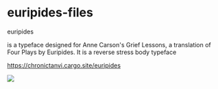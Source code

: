 # euripides-files

euripides

is a typeface designed for Anne Carson's Grief Lessons, a translation of Four Plays by Euripides.
It is a reverse stress body typeface

https://chronictanvi.cargo.site/euripides

<img src="http://vfl.velvetyne.fr/assets/logo2.svg">
